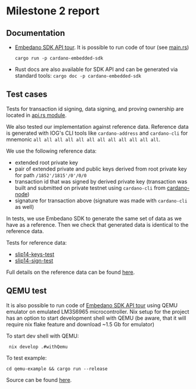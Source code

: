 # Milestone 2 report

## Documentation

- [Embedano SDK API tour](./docs/embedano-api-tour.md). It is possible to run code of tour (see [main.rs](./cardano-embedded-sdk/src/main.rs))
  
    ```shell
    cargo run -p cardano-embedded-sdk
    ```

- Rust docs are also available for SDK API and can be generated via standard tools: `cargo doc -p cardano-embedded-sdk`

## Test cases

Tests for transaction id signing, data signing, and proving ownership are located in [api.rs module](./cardano-sdk-playground/cardano-embedded-sdk/src/api.rs).

We also tested our implementation against reference data. Reference data is generated with IOG's CLI tools like `cardano-address` and `cardano-cli` for mnemonic `all all all all all all all all all all all all`.

We use the following reference data:

- extended root private key
- pair of extended private and public keys derived from root private key for path `/1852'/1815'/0'/0/0`
- transaction id that was signed by derived private key (transaction was built and submitted on private testnet using `cardano-cli` from [cardano-node](https://github.com/input-output-hk/cardano-node))
- signature for transaction above (signature was made with `cardano-cli` as well)

In tests, we use Embedano SDK to generate the same set of data as we have as a reference. Then we check that generated data is identical to the reference data.

Tests for reference data:

- [slip14-keys-test](./cardano-sdk-playground/cardano-embedded-sdk/tests/slip14-keys-test.rs)
- [slip14-sign-test](./cardano-sdk-playground/cardano-embedded-sdk/tests/slip14-sign-test.rs)

Full details on the reference data can be found [here](./slip14-data/README.md).

## QEMU test

It is also possible to run code of [Embedano SDK API tour](./docs/embedano-api-tour.md) using QEMU emulator on emulated LM3S6965 microcontroller. Nix setup for the project has an option to start development shell with QEMU (be aware, that it will require nix flake feature and download ~1.5 Gb for emulator)

To start dev shell with QEMU:

```shell
 nix develop .#withQemu
```

To test example:

```shell
cd qemu-example && cargo run --release
```

Source can be found [here](./qemu-example/src/main.rs).
